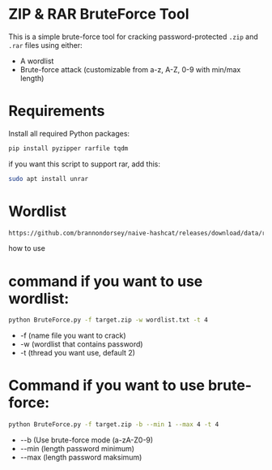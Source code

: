 # ZIP & RAR BruteForce Tool

This is a simple brute-force tool for cracking password-protected `.zip` and `.rar` files using either:
- A wordlist
- Brute-force attack (customizable from a-z, A-Z, 0-9 with min/max length)

# Requirements

Install all required Python packages:

```bash
pip install pyzipper rarfile tqdm
```

if you want this script to support rar, add this:
```bash
sudo apt install unrar
```

# Wordlist
```bash
https://github.com/brannondorsey/naive-hashcat/releases/download/data/rockyou.txt
```

how to use 

# command if you want to use wordlist:
```bash
python BruteForce.py -f target.zip -w wordlist.txt -t 4
```
- -f (name file you want to crack)
- -w (wordlist that contains password)
- -t (thread you want use, default 2)

# Command if you want to use brute-force:
```bash
python BruteForce.py -f target.zip -b --min 1 --max 4 -t 4
```
- --b (Use brute-force mode (a-zA-Z0-9)
- --min (length password minimum)
- --max (length password maksimum)
